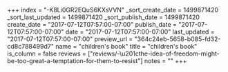 +++
index = "-K8Li0GR2EQuS6KXsVVN"
_sort_create_date = 1499871420
_sort_last_updated = 1499871420
_sort_publish_date = 1499871420
create_date = "2017-07-12T07:57:00-07:00"
publish_date = "2017-07-12T07:57:00-07:00"
date = "2017-07-12T07:57:00-07:00"
last_updated = "2017-07-12T07:57:00-07:00"
preview_url = "364c24eb-5658-b085-fd32-cd8c788499d7"
name = "children's book"
title = "children's book"
is_column = false
reviews = ["reviews/-\u201cthe-idea-of-freedom-might-be-too-great-a-temptation-for-them-to-resist"]
notes = ""
+++

